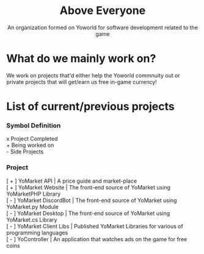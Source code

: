 <div align="center">
    <h1>Above Everyone</h1>
    <p>An organization formed on Yoworld for software development related to the game<p>
</div>

# What do we mainly work on?

We work on projects that'd either help the Yoworld commnuity out or private projects that will get/earn us free in-game currency!

# List of current/previous projects

### Symbol Definition
<p>x Project Completed<br />
+ Being worked on<br />
- Side Projects</p>

### Project
<p>[ + ] YoMarket API          | A price guide and market-place<br />
[ + ] YoMarket Website      | The front-end source of YoMarket using YoMarketPHP Library<br />
[ - ] YoMarket DiscordBot   | The front-end source of YoMarket using YoMarket.py Module<br />
[ - ] YoMarket Desktop      | The front-end source of YoMarket using YoMarket.cs Library<br />
[ - ] YoMarket Client Libs  | Published YoMarket Libraries for various of programming languages<br />
[ - ] YoController          | An application that watches ads on the game for free coins</p>

